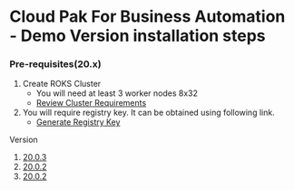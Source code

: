 # Cloud Pak For Business Automation - Demo Version installation steps

### Pre-requisites(20.x)
1. Create ROKS Cluster </br>
   - You will need at least 3 worker nodes 8x32 </br>
   - [Review Cluster Requirements](https://www.ibm.com/docs/en/cloud-paks/cp-biz-automation/20.0.x?topic=deployment-identifying-infrastructure-requirements)
2. You will require registry key. It can be obtained using following link.</br>
   - [Generate Registry Key](https://myibm.ibm.com/products-services/containerlibrary)

Version
1. [20.0.3](https://github.com/Sherpa99/cp4ba/blob/main/23.0.3)
2. [20.0.2](https://github.com/Sherpa99/cp4ba/blob/main/21.0.1)
2. [20.0.2](https://github.com/Sherpa99/cp4ba/blob/main/21.0.2)
